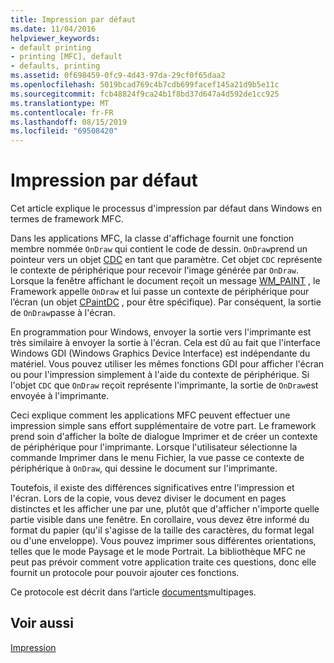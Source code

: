 ```yaml
---
title: Impression par défaut
ms.date: 11/04/2016
helpviewer_keywords:
- default printing
- printing [MFC], default
- defaults, printing
ms.assetid: 0f698459-0fc9-4d43-97da-29cf0f65daa2
ms.openlocfilehash: 5019bcad769c4b7cdb699facef145a21d9b5e11c
ms.sourcegitcommit: fcb48824f9ca24b1f8bd37d647a4d592de1cc925
ms.translationtype: MT
ms.contentlocale: fr-FR
ms.lasthandoff: 08/15/2019
ms.locfileid: "69508420"
---
```

# <a name="how-default-printing-is-done"></a>Impression par défaut

Cet article explique le processus d'impression par défaut dans Windows en termes de framework MFC.

Dans les applications MFC, la classe d'affichage fournit une fonction membre nommée `OnDraw` qui contient le code de dessin. `OnDraw`prend un pointeur vers un objet [CDC](../mfc/reference/cdc-class.md) en tant que paramètre. Cet objet `CDC` représente le contexte de périphérique pour recevoir l'image générée par `OnDraw`. Lorsque la fenêtre affichant le document reçoit un message [WM_PAINT](/windows/win32/gdi/wm-paint) , le Framework appelle `OnDraw` et lui passe un contexte de périphérique pour l’écran (un objet [CPaintDC](../mfc/reference/cpaintdc-class.md) , pour être spécifique). Par conséquent, la sortie de `OnDraw`passe à l'écran.

En programmation pour Windows, envoyer la sortie vers l'imprimante est très similaire à envoyer la sortie à l'écran. Cela est dû au fait que l'interface Windows GDI (Windows Graphics Device Interface) est indépendante du matériel. Vous pouvez utiliser les mêmes fonctions GDI pour afficher l'écran ou pour l'impression simplement à l'aide du contexte de périphérique. Si l'objet `CDC` que `OnDraw` reçoit représente l'imprimante, la sortie de `OnDraw`est envoyée à l'imprimante.

Ceci explique comment les applications MFC peuvent effectuer une impression simple sans effort supplémentaire de votre part. Le framework prend soin d'afficher la boîte de dialogue Imprimer et de créer un contexte de périphérique pour l'imprimante. Lorsque l'utilisateur sélectionne la commande Imprimer dans le menu Fichier, la vue passe ce contexte de périphérique à `OnDraw`, qui dessine le document sur l'imprimante.

Toutefois, il existe des différences significatives entre l'impression et l'écran. Lors de la copie, vous devez diviser le document en pages distinctes et les afficher une par une, plutôt que d'afficher n'importe quelle partie visible dans une fenêtre. En corollaire, vous devez être informé du format du papier (qu'il s'agisse de la taille des caractères, du format legal ou d'une enveloppe). Vous pouvez imprimer sous différentes orientations, telles que le mode Paysage et le mode Portrait. La bibliothèque MFC ne peut pas prévoir comment votre application traite ces questions, donc elle fournit un protocole pour pouvoir ajouter ces fonctions.

Ce protocole est décrit dans l’article [documents](../mfc/multipage-documents.md)multipages.

## <a name="see-also"></a>Voir aussi

[Impression](../mfc/printing.md)
